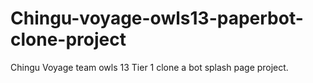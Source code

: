 # Chingu-voyage-owls13-paperbot-clone-project

Chingu Voyage team owls 13
Tier 1 clone a bot splash page project.
